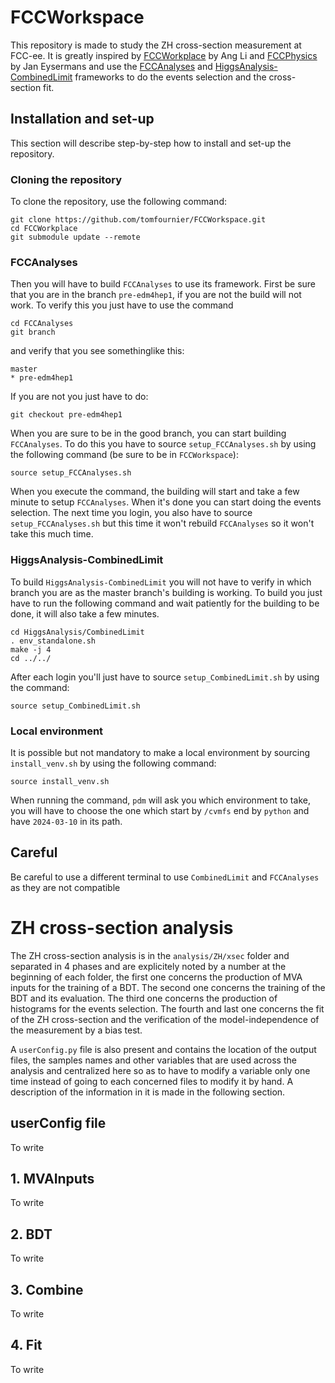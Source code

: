 # FCCWorkspace

This repository is made to study the ZH cross-section measurement at FCC-ee. It is greatly inspired by [FCCWorkplace](https://github.com/Ang-Li-93/FCCWorkplace) by Ang Li and [FCCPhysics](https://github.com/jeyserma/FCCPhysics) by Jan Eysermans and use the [FCCAnalyses](https://github.com/HEP-FCC/FCCAnalyses/tree/pre-edm4hep1) and [HiggsAnalysis-CombinedLimit](https://github.com/cms-analysis/HiggsAnalysis-CombinedLimit) frameworks to do the events selection and the cross-section fit.

## Installation and set-up

This section will describe step-by-step how to install and set-up the repository.

### Cloning the repository

To clone the repository, use the following command:

```shell
git clone https://github.com/tomfournier/FCCWorkspace.git
cd FCCWorkplace
git submodule update --remote
```

### FCCAnalyses

Then you will have to build `FCCAnalyses` to use its framework. First be sure that you are in the branch `pre-edm4hep1`, if you are not the build will not work. To verify this you just have to use the command

```shell
cd FCCAnalyses
git branch
```

and verify that you see somethinglike this:

```terminal
master
* pre-edm4hep1
```

If you are not you just have to do:

```shell
git checkout pre-edm4hep1
```

When you are sure to be in the good branch, you can start building `FCCAnalyses`. To do this you have to source `setup_FCCAnalyses.sh` by using the following command (be sure to be in `FCCWorkspace`):

```shell
source setup_FCCAnalyses.sh
```

When you execute the command, the building will start and take a few minute to setup `FCCAnalyses`. When it's done you can start doing the events selection. The next time you login, you also have to source `setup_FCCAnalyses.sh` but this time it won't rebuild `FCCAnalyses` so it won't take this much time.

### HiggsAnalysis-CombinedLimit

To build `HiggsAnalysis-CombinedLimit` you will not have to verify in which branch you are as the master branch's building is working. To build you just have to run the following command and wait patiently for the building to be done, it will also take a few minutes.

```shell
cd HiggsAnalysis/CombinedLimit
. env_standalone.sh
make -j 4
cd ../../
```

After each login you'll just have to source `setup_CombinedLimit.sh` by using the command:

```shell
source setup_CombinedLimit.sh
```

### Local environment

It is possible but not mandatory to make a local environment by sourcing `install_venv.sh` by using the following command:

```shell
source install_venv.sh
```

When running the command, `pdm` will ask you which environment to take, you will have to choose the one which start by `/cvmfs` end by `python` and have `2024-03-10` in its path.

## Careful

Be careful to use a different terminal to use `CombinedLimit` and `FCCAnalyses` as they are not compatible

# ZH cross-section analysis

The ZH cross-section analysis is in the `analysis/ZH/xsec` folder and separated in 4 phases and are explicitely noted by a number at the beginning of each folder, the first one concerns the production of MVA inputs for the training of a BDT. The second one concerns the training of the BDT and its evaluation. The third one concerns the production of histograms for the events selection. The fourth and last one concerns the fit of the ZH cross-section and the verification of the model-independence of the measurement by a bias test. 

A `userConfig.py` file is also present and contains the location of the output files, the samples names and other variables that are used across the analysis and centralized here so as to have to modify a variable only one time instead of going to each concerned files to modify it by hand. A description of the information in it is made in the following section.

## userConfig file

To write

## 1. MVAInputs

To write

## 2. BDT

To write

## 3. Combine

To write

## 4. Fit

To write

